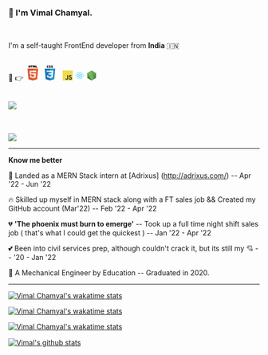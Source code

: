 <p align="center"><h3>  🙏 I'm Vimal Chamyal. </h3></p>

<br />

I'm a self-taught FrontEnd developer from **India** 🇮🇳

<br />
 💪 👉
<code><img height="30" alt="html" src="https://raw.githubusercontent.com/github/explore/80688e429a7d4ef2fca1e82350fe8e3517d3494d/topics/html/html.png"></code> 
<code><img height="30" alt="css" src="https://raw.githubusercontent.com/github/explore/80688e429a7d4ef2fca1e82350fe8e3517d3494d/topics/css/css.png"></code> 
<code> <img height="20" alt="javascript" src="https://raw.githubusercontent.com/github/explore/80688e429a7d4ef2fca1e82350fe8e3517d3494d/topics/javascript/javascript.png"></code>
<code><img height="20" alt="react" src="https://raw.githubusercontent.com/github/explore/80688e429a7d4ef2fca1e82350fe8e3517d3494d/topics/react/react.png"></code>
<code><img height="20" alt="nodejs" src="https://raw.githubusercontent.com/github/explore/80688e429a7d4ef2fca1e82350fe8e3517d3494d/topics/nodejs/nodejs.png"></code>  

<br />
<br />

 <a href="https://github.com/VimalChamyal/github-readme-stats"><img align="center" src="https://github-readme-stats.vercel.app/api/top-langs/?username=vimalchamyal&layout=compact&theme=buefy&hide_border=true" /></a>
 
 <br/>
 
  <a href="https://github.com/VimalChamyal/github-readme-stats"><img align="center" src="https://github-readme-stats.vercel.app/api/top-langs/?username=vimalchamyal&layout=compact&theme=radical&hide_border=true" /></a>

________________________________________________________________________________________________________________________________________________________________


**Know me better**

💼 Landed as a MERN Stack intern at [Adrixus] (http://adrixus.com/) -- Apr '22 - Jun '22

🔥 Skilled up myself in MERN stack along with a FT sales job && Created my GitHub account (Mar'22) -- Feb '22 - Apr '22

💔 **'The phoenix must burn to emerge'** -- Took up a full time night shift sales job ( that's what I could get the quickest ) -- Jan '22 - Apr '22 

💕 Been into civil services prep, although couldn't crack it, but its still my 💘 -- '20 - Jan '22

🎒 A Mechanical Engineer by Education -- Graduated in 2020.

________________________________________________________________________________________________________________________________________________________________

 [![Vimal Chamyal's wakatime stats](https://github-readme-stats.vercel.app/api/wakatime?username=vimalchamyal)](https://github.com/VimalChamyal/github-readme-stats)
 
 
  [![Vimal Chamyal's wakatime stats](https://github-readme-stats.vercel.app/b59c7cd1-3494-4068-9f1b-adc2a7b7b4f1/wakatime?username=vimalchamyal)](https://github.com/VimalChamyal/github-readme-stats)
 
 
 
  [![Vimal Chamyal's wakatime stats](https://github-readme-stats.vercel.app/WAKATIME_API_KEY/wakatime?username=vimalchamyal)](https://github.com/VimalChamyal/github-readme-stats)
 
 
 
 


<a href="https://github.com/VimalChamyal/github-readme-stats"><img align="center" src="https://github-readme-stats.vercel.app/api?username=VimalChamyal&show_icons=true&include_all_commits=true&theme=radical&hide_border=true" alt="Vimal's github stats" /></a>
<br />
<br />





<!--START_SECTION:waka-->
<!--END_SECTION:waka-->

